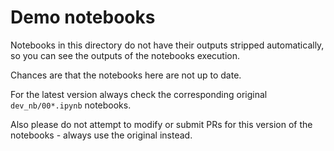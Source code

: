 # Demo notebooks
Notebooks in this directory do not have their outputs stripped automatically, so you can see the outputs of the notebooks execution.

Chances are that the notebooks here are not up to date. 

For the latest version always check the corresponding original `dev_nb/00*.ipynb` notebooks.

Also please do not attempt to modify or submit PRs for this version of the notebooks - always use the original instead.
